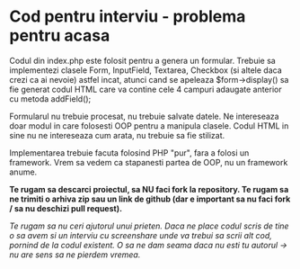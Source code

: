 # Cod pentru interviu - problema pentru acasa

Codul din index.php este folosit pentru a genera un formular.
Trebuie sa implementezi clasele Form, InputField, Textarea, Checkbox (si
altele daca crezi ca ai nevoie) astfel incat, atunci cand se apeleaza
$form->display() sa fie generat codul HTML care va contine cele 4 campuri
adaugate anterior cu metoda addField();

Formularul nu trebuie procesat, nu trebuie salvate datele. Ne intereseaza
doar modul in care folosesti OOP pentru a manipula clasele.
Codul HTML in sine nu ne intereseaza cum arata, nu trebuie sa fie stilizat.

Implementarea trebuie facuta folosind PHP "pur", fara a folosi un framework.
Vrem sa vedem ca stapanesti partea de OOP, nu un framework anume.

**Te rugam sa descarci proiectul, sa NU faci fork la repository. Te rugam sa ne trimiti o arhiva zip sau un link de github (dar e important sa nu faci fork / sa nu deschizi pull request).**

*Te rugam sa nu ceri ajutorul unui prieten. Daca ne place codul scris de tine o sa avem si un interviu cu screenshare unde va trebui sa scrii alt cod, pornind de la codul existent. O sa ne dam seama daca nu esti tu autorul → nu are sens sa ne pierdem vremea.*
